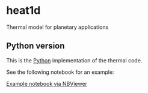 # heat1d
Thermal model for planetary applications

## Python version
This is the [Python](https://www.python.org/) implementation of the thermal code.

See the following notebook for an example:

[Example notebook via NBViewer](https://nbviewer.jupyter.org/github/phayne/heat1d/blob/master/python/notebooks/heat1d_example.ipynb)
